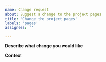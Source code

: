 ```yaml
---
name: Change request
about: Suggest a change to the project pages
title: 'Change the project pages'
labels: 'pages'
assignees: ''

---
```


**Describe what change you would like**
<!-- Describe below what change is needed -->

**Context**
<!-- Add below any other context or screenshots about the change request -->

